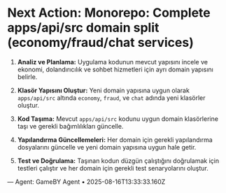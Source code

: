 # Next Action: Monorepo: Complete apps/api/src domain split (economy/fraud/chat services)

1. **Analiz ve Planlama:** Uygulama kodunun mevcut yapısını incele ve ekonomi, dolandırıcılık ve sohbet hizmetleri için ayrı domain yapısını belirle.

2. **Klasör Yapısını Oluştur:** Yeni domain yapısına uygun olarak `apps/api/src` altında `economy`, `fraud`, ve `chat` adında yeni klasörler oluştur.

3. **Kod Taşıma:** Mevcut `apps/api/src` kodunu uygun domain klasörlerine taşı ve gerekli bağımlılıkları güncelle.

4. **Yapılandırma Güncellemeleri:** Her domain için gerekli yapılandırma dosyalarını güncelle ve yeni domain yapısına uygun hale getir.

5. **Test ve Doğrulama:** Taşınan kodun düzgün çalıştığını doğrulamak için testleri çalıştır ve her domain için gerekli test senaryolarını oluştur.

— Agent: GameBY Agent • 2025-08-16T13:33:33.160Z
